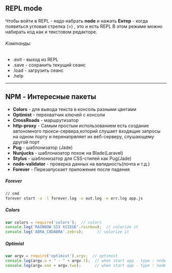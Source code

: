 ## REPL mode
Чтобы войти в REPL - надо набрать **node** и нажать **Ентер** - когда появиться угловая стрелка (>) , это и есть REPL
В этом режиме можно набирать код как и текстовом редакторе. 

###### Kомmанды:
*  .exit - выход из REPL
*   .save - сохранить текущий сеанс
*   .load - загрузить сеанс
*   .help 

---

## NPM - Интересные пакеты
* **Colors** - для вывода текста в консоль разными цветами
* **Optimist** - перехватчик ключей с консоли
* **CrossRoads** - маршрутизатор
* **http-proxy** - Самым простым использованием есть создание автономного прокси-сервера,которий слушает входящие запросы на одном порту и перенапрвляет их веб-серверу, слушающему другой порт
* **Pug** - шаблонизатор (Jade)
* **Nunjucks** - шаблонизатор похож на Blade(Laravel) 
* **Stylus** - шаблонизатор для CSS-стилей как Pug(Jade)
* **node-validator** - проверка данных на валидность(почта и т.д.)
* **Forever** - Перезапускает приложение после падения 

##### Forever 
```cmd
// cmd
forever start -a -l forever.log -o out.log -e err.log app.js
```

 
##### Colors
```js
var colors = require('colors');  // colors
console.log('RAINBOW SIX XSIEGE'.rainbow);  // colorize it
console.log('ABRA_CADABRA'.zebra);      // colorize it
``` 

##### Optimist
```js
var argv = require('optimist').argv;  // optimist
console.log(argv.o + " - " + argv.t);  // when start app - type : node app -o 2 -t 4
console.log(argv.one + argv.two);      // when start app - type : node app --one 2 --two 4
```
